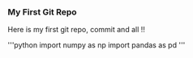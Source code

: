 ### My First Git Repo

Here is my first git repo, commit and all !!

'''python
import numpy as np 
import pandas as pd
'''